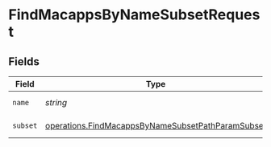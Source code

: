 # FindMacappsByNameSubsetRequest


## Fields

| Field                                                                                                                         | Type                                                                                                                          | Required                                                                                                                      | Description                                                                                                                   |
| ----------------------------------------------------------------------------------------------------------------------------- | ----------------------------------------------------------------------------------------------------------------------------- | ----------------------------------------------------------------------------------------------------------------------------- | ----------------------------------------------------------------------------------------------------------------------------- |
| `name`                                                                                                                        | *string*                                                                                                                      | :heavy_check_mark:                                                                                                            | Name to filter by                                                                                                             |
| `subset`                                                                                                                      | [operations.FindMacappsByNameSubsetPathParamSubset](../../../sdk/models/operations/findmacappsbynamesubsetpathparamsubset.md) | :heavy_check_mark:                                                                                                            | Subset to filter by                                                                                                           |